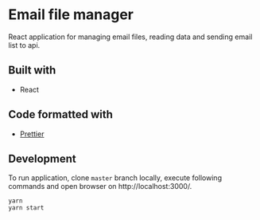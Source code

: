 # Email file manager

React application for managing email files, reading data and sending email list to api.

## Built with

- React

## Code formatted with

- [Prettier](https://prettier.io/)

## Development

To run application, clone `master` branch locally, execute following commands and open browser on http://localhost:3000/.

```
yarn
yarn start
```
